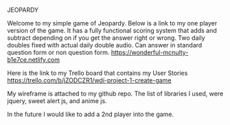 JEOPARDY

Welcome to my simple game of Jeopardy. 
Below is a link to my one player version of the game. It has a fully functional scoring system that adds and subtract depending on if you get the answer right or wrong. 
Two daily doubles fixed with actual daily double audio.
Can answer in standard question form or non question form.
https://wonderful-mcnulty-b1e7ce.netlify.com

Here is the link to my Trello board that contains my User Stories
https://trello.com/b/jZODCZR1/wdi-project-1-create-game

My wireframe is attached to my github repo.
The list of libraries I used, were jquery, sweet alert js, and anime js.

In the future I would like to add a 2nd player into the game.
